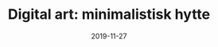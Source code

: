 ---
title: "Digital art: minimalistisk hytte"
date: 2019-11-27
categories:
    - digital art
tags: 
    - minimalistisk
    - landskap
---